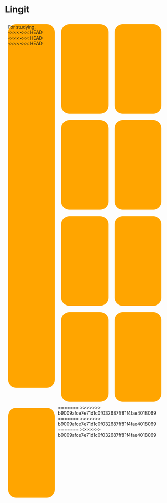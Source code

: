 # Lingit
For studying.
<<<<<<< HEAD
<<<<<<< HEAD
<<<<<<< HEAD
<!DOCTYPE 	html>
<html>
<head>
<meta name="viewport"content="width=device-width,initial-scale=1.0" >
<style type"text/css">
p{margin: 2%;
background-color:orange;
width: 29%;
height: 29%;
float: left;
border-radius: 25px;}
div.vw{text-align: center;
width: 100%;height: 100vw;}
</style>
</head>
<body>
<div class="vw">
<p></p>
<p></p>
<p></p>
<p></p>
<p></p>
<p></p>
<p></p>
<p></p>
<p></p>
</div>
</body>
</html>
=======
>>>>>>> b9009afce7e71d1c0f032687ff81f4fae4018069
=======
>>>>>>> b9009afce7e71d1c0f032687ff81f4fae4018069
=======
>>>>>>> b9009afce7e71d1c0f032687ff81f4fae4018069
